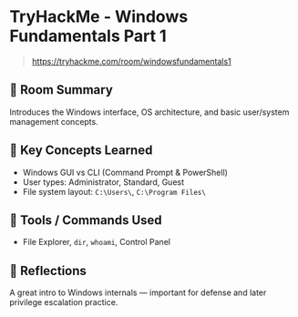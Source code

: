 # TryHackMe - Windows Fundamentals Part 1

> https://tryhackme.com/room/windowsfundamentals1

## 📘 Room Summary
Introduces the Windows interface, OS architecture, and basic user/system management concepts.

## 🧠 Key Concepts Learned
- Windows GUI vs CLI (Command Prompt & PowerShell)
- User types: Administrator, Standard, Guest
- File system layout: `C:\Users\`, `C:\Program Files\`

## 🔧 Tools / Commands Used
- File Explorer, `dir`, `whoami`, Control Panel

## 💬 Reflections
A great intro to Windows internals — important for defense and later privilege escalation practice.

